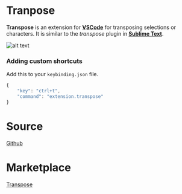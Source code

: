 # Tranpose
__Transpose__ is an extension for __[VSCode](https://code.visualstudio.com/)__ for transposing selections or characters. It is similar to the *transpose* plugin in __[Sublime Text](https://www.sublimetext.com/)__.

![alt text][preview]

### Adding custom shortcuts
Add this to your `keybinding.json` file.
```javascript
{
    "key": "ctrl+t",
    "command": "extension.transpose"
}
```
# Source
[Github](https://github.com/v4run/transpose)

# Marketplace
[Transpose](https://marketplace.visualstudio.com/items?itemName=v4run.transpose)

[preview]: ./images/preview.gif
